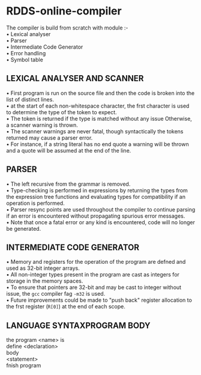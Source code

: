 # RDDS-online-compiler
The compiler is build from scratch with module :-</br>
• Lexical analyser</br>
• Parser</br>
• Intermediate Code Generator</br>
• Error handling</br>
• Symbol table</br>
## LEXICAL ANALYSER AND SCANNER
• First program is run on the source file and then the code is broken into the list of distinct lines.</br>
• at the start of each non-whitespace character, the frst character is used to determine the type of the
token to expect.</br>
• The token is returned if the type is matched without any issue Otherwise, a scanner warning is thrown.</br>
• The scanner warnings are never fatal, though syntactically the tokens returned may cause a parser error.</br>
• For instance, if a string literal has no end quote a warning will be thrown and a quote will be assumed at the end of the line.</br>
## PARSER
• The left recursive from the grammar is removed.</br>
• Type-checking is performed in expressions by returning the types from the expression tree functions and evaluating types for compatibility if an operation is performed.</br>
• Parser resync points are used throughout the compiler to continue parsing if an error is encountered without propagating spurious error messages.</br>
• Note that once a fatal error or any kind is encountered, code will no longer be generated.</br>
## INTERMEDIATE CODE GENERATOR
• Memory and registers for the operation of the program are defned and used as 32-bit integer arrays.</br>
• All non-integer types present in the program are cast as integers for storage in the memory spaces.</br>
• To ensure that pointers are 32-bit and may be cast to integer without issue, the `gcc` compiler fag `-m32` is used.</br>
• Future improvements could be made to "push back" register allocation to the frst register (`R[0]`) at the end of each scope.</br>
## LANGUAGE SYNTAXPROGRAM BODY
the program \<name\> is</br>
define \<declaration\></br>
body</br>
\<statement\></br>
fnish program</br>
